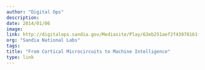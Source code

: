 ```yaml
---
author: "Digital Ops"
description:
date: 2014/01/06
image:
link: http://digitalops.sandia.gov/Mediasite/Play/63eb251aef2f43978161f30d7087e6e21d
org: "Sandia National Labs"
tags:
title: "From Cortical Microcircuits to Machine Intelligence"
type: link
---
```

